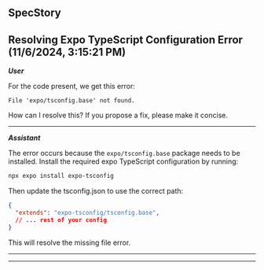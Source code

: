 ## SpecStory

## Resolving Expo TypeScript Configuration Error (11/6/2024, 3:15:21 PM)

_**User**_

For the code present, we get this error:
```
File 'expo/tsconfig.base' not found.
```
How can I resolve this? If you propose a fix, please make it concise.

---

_**Assistant**_

The error occurs because the `expo/tsconfig.base` package needs to be installed. Install the required expo TypeScript configuration by running:

```bash
npx expo install expo-tsconfig
```

Then update the tsconfig.json to use the correct path:

```json:tsconfig.json
{
  "extends": "expo-tsconfig/tsconfig.base",
  // ... rest of your config
}
```

This will resolve the missing file error.

---



---

